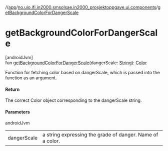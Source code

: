 //[app](../../index.md)/[no.uio.ifi.in2000.smsolsae.in2000_prosjektoppgave.ui.components](index.md)/[getBackgroundColorForDangerScale](get-background-color-for-danger-scale.md)

# getBackgroundColorForDangerScale

[androidJvm]\
fun [getBackgroundColorForDangerScale](get-background-color-for-danger-scale.md)(dangerScale: [String](https://kotlinlang.org/api/latest/jvm/stdlib/kotlin/-string/index.html)): [Color](https://developer.android.com/reference/kotlin/androidx/compose/ui/graphics/Color.html)

Function for fetching color based on dangerScale, which is passed into the function as an argument.

#### Return

The correct Color object corresponding to the dangerScale string.

#### Parameters

androidJvm

| | |
|---|---|
| dangerScale | a string expressing the grade of danger. Name of a color. |
